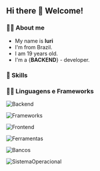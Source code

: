 ## Hi there 👋 Welcome!<div>

### 🧍‍♂️ About me
 - My name is **Iuri**
 - I'm from Brazil.
 - I am 19 years old.
 - I'm a {**BACKEND**} - developer.

### 📌 Skills

### 🧑‍💻 Linguagens e Frameworks

![Backend](https://skillicons.dev/icons?i=java,arduino)

![Frameworks](https://skillicons.dev/icons?i=spring)

![Frontend](https://skillicons.dev/icons?i=html,css)

![Ferramentas](https://skillicons.dev/icons?i=idea,vscode,git,github,postman)

![Bancos](https://skillicons.dev/icons?i=mysql)

![SistemaOperacional](https://skillicons.dev/icons?i=linux)

